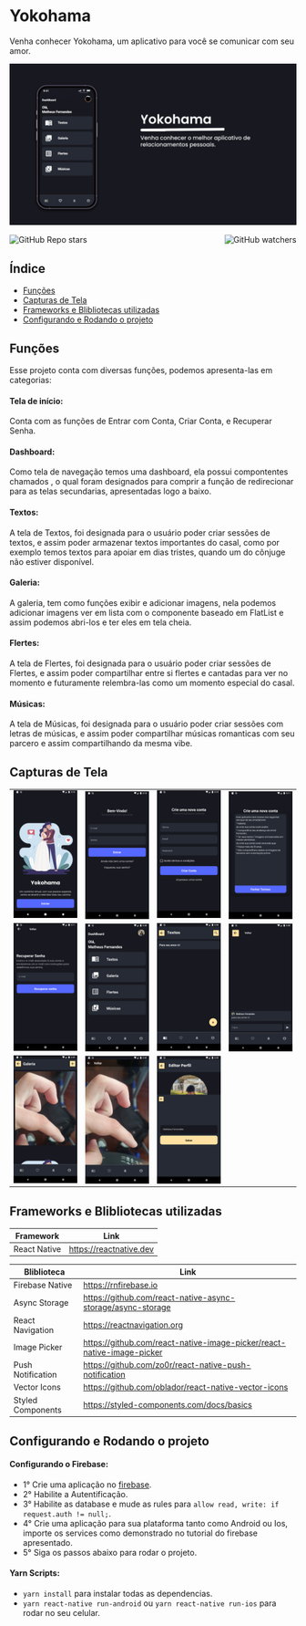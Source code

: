
# Yokohama

Venha conhecer Yokohama, um aplicativo para você se comunicar com seu amor. 


<p align="center">
  <img src="https://github.com/WebTrusteds/Yokohama/blob/master/img/banner.png" alt="banner.png"/>
</p>

<p  dir="auto">
        <a href="/">
          <img alt="GitHub Repo stars" align="left"  src="https://img.shields.io/github/stars/WebTrusteds/Yokohama?color=%23162026&label=Stars&logoColor=%23162026&style=for-the-badge">
          </a>
          <a href="#">
                <img alt="GitHub watchers" align="right"  src="https://img.shields.io/github/watchers/WebTrusteds/Yokohama?color=%23162026&label=Visitors&logoColor=%23162026&style=for-the-badge">
            </a>
</p>

<br />


## Índice
* [Funções](#funções)
* [Capturas de Tela](#capturas-de-tela)
* [Frameworks e Blibliotecas utilizadas](#frameworks-e-blibliotecas-utilizadas)
* [Configurando e Rodando o projeto](#configurando-e-rodando-o-projeto)

## Funções
Esse projeto conta com diversas funções, podemos apresenta-las em categorias:

#### Tela de início:
Conta com as funções de Entrar com Conta, Criar Conta, e Recuperar Senha.

#### Dashboard:
Como tela de navegação temos uma dashboard, ela possui compontentes chamados <Navigation>, o qual foram designados para comprir a função de redirecionar para as telas secundarias, apresentadas logo a baixo.

#### Textos:
A tela de Textos, foi designada para o usuário poder criar sessões de textos, e assim poder armazenar textos importantes do casal, como por exemplo temos textos para apoiar em dias tristes, quando um do cônjuge não estiver disponível.

#### Galeria:
A galeria, tem como funções exibir e adicionar imagens, nela podemos adicionar imagens ver em lista com o componente baseado em FlatList e assim podemos abri-los e ter eles em tela cheia.

#### Flertes:
A tela de Flertes, foi designada para o usuário poder criar sessões de Flertes, e assim poder compartilhar entre si flertes e cantadas para ver no momento e futuramente relembra-las como um momento especial do casal.

#### Músicas:
A tela de Músicas, foi designada para o usuário poder criar sessões com letras de músicas, e assim poder compartilhar músicas romanticas com seu parcero e assim compartilhando da mesma vibe.


## Capturas de Tela

<table>
   <tr>
      <tr>
       <td><img src="https://github.com/WebTrusteds/Yokohama/blob/master/img/Screenshot_1664482240.png" alt="3" width="100%"></td>
       <td><img src="https://github.com/WebTrusteds/Yokohama/blob/master/img/Screenshot_1664482247.png" align="right" width="100%"></td>
       <td><img src="https://github.com/WebTrusteds/Yokohama/blob/master/img/Screenshot_1664482250.png" alt="3" width="100%"></td>
       <td><img src="https://github.com/WebTrusteds/Yokohama/blob/master/img/Screenshot_1664482261.png" align="right" width="100%"></td>
      </tr>
      <tr>
       <td><img src="https://github.com/WebTrusteds/Yokohama/blob/master/img/Screenshot_1664482268.png" alt="3" width="100%"></td>
       <td><img src="https://github.com/WebTrusteds/Yokohama/blob/master/img/Screenshot_1664484524.png" align="right" width="100%"></td>
       <td><img src="https://github.com/WebTrusteds/Yokohama/blob/master/img/Screenshot_1664484531.png" alt="3" width="100%"></td>
       <td><img src="https://github.com/WebTrusteds/Yokohama/blob/master/img/Screenshot_1664484535.png" align="right" width="100%"></td>
      </tr>
        <tr>
       <td><img src="https://github.com/WebTrusteds/Yokohama/blob/master/img/Screenshot_1664484545.png" alt="3" width="100%"></td>
       <td><img src="https://github.com/WebTrusteds/Yokohama/blob/master/img/Screenshot_1664484547.png" align="right" width="100%"></td>
          <td><img src="https://github.com/WebTrusteds/Yokohama/blob/master/img/Screenshot_1664484555.png" align="right" width="100%"></td>
      </tr>
  </tr>
</table>

## Frameworks e Blibliotecas utilizadas

| Framework | Link |
| --- | --- |
| React Native | https://reactnative.dev

| Bliblioteca | Link |
| --- | --- |
| Firebase Native | https://rnfirebase.io
| Async Storage | https://github.com/react-native-async-storage/async-storage
| React Navigation | https://reactnavigation.org
| Image Picker | https://github.com/react-native-image-picker/react-native-image-picker
| Push Notification | https://github.com/zo0r/react-native-push-notification
| Vector Icons | https://github.com/oblador/react-native-vector-icons
| Styled Components | https://styled-components.com/docs/basics

## Configurando e Rodando o projeto

#### Configurando o Firebase:
* 1° Crie uma aplicação no <a href="https://console.firebase.google.com">firebase</a>.
* 2° Habilite a Autentificação.
* 3° Habilite as database e mude as rules para `allow read, write: if request.auth != null;`.
* 4° Crie uma aplicação para sua plataforma tanto como Android ou Ios, importe os services como demonstrado no tutorial do firebase apresentado.
* 5° Siga os passos abaixo para rodar o projeto.

#### Yarn Scripts:
* `yarn install` para instalar todas as dependencias.
* `yarn react-native run-android` ou `yarn react-native run-ios` para rodar no seu celular.


